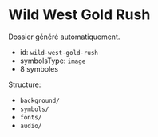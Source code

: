# Wild West Gold Rush

Dossier généré automatiquement.

- id: `wild-west-gold-rush`
- symbolsType: `image`
- 8 symboles

Structure:
- `background/`
- `symbols/`
- `fonts/`
- `audio/`

